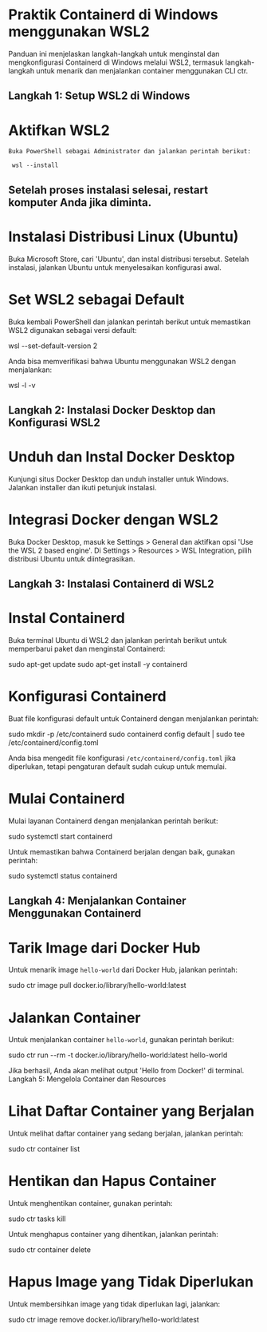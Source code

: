 # Praktik Containerd di Windows menggunakan WSL2
Panduan ini menjelaskan langkah-langkah untuk menginstal dan mengkonfigurasi Containerd di Windows melalui WSL2, termasuk langkah-langkah untuk menarik dan menjalankan container menggunakan CLI ctr.

## Langkah 1: Setup WSL2 di Windows
 # Aktifkan WSL2
    Buka PowerShell sebagai Administrator dan jalankan perintah berikut:

     wsl --install
 
## Setelah proses instalasi selesai, restart komputer Anda jika diminta.

 # Instalasi Distribusi Linux (Ubuntu)
Buka Microsoft Store, cari 'Ubuntu', dan instal distribusi tersebut. Setelah instalasi, jalankan Ubuntu untuk menyelesaikan konfigurasi awal.
 # Set WSL2 sebagai Default
Buka kembali PowerShell dan jalankan perintah berikut untuk memastikan WSL2 digunakan sebagai versi default:

 wsl --set-default-version 2

 Anda bisa memverifikasi bahwa Ubuntu menggunakan WSL2 dengan menjalankan:

 wsl -l -v
 
## Langkah 2: Instalasi Docker Desktop dan Konfigurasi WSL2
 # Unduh dan Instal Docker Desktop
Kunjungi situs Docker Desktop dan unduh installer untuk Windows. Jalankan installer dan ikuti petunjuk instalasi.
 # Integrasi Docker dengan WSL2
Buka Docker Desktop, masuk ke Settings > General dan aktifkan opsi 'Use the WSL 2 based engine'. Di Settings > Resources > WSL Integration, pilih distribusi Ubuntu untuk diintegrasikan.
## Langkah 3: Instalasi Containerd di WSL2
 # Instal Containerd
Buka terminal Ubuntu di WSL2 dan jalankan perintah berikut untuk memperbarui paket dan menginstal Containerd:

 sudo apt-get update
 sudo apt-get install -y containerd

 # Konfigurasi Containerd
Buat file konfigurasi default untuk Containerd dengan menjalankan perintah:

sudo mkdir -p /etc/containerd
sudo containerd config default | sudo tee /etc/containerd/config.toml

 Anda bisa mengedit file konfigurasi `/etc/containerd/config.toml` jika diperlukan, tetapi pengaturan default sudah cukup untuk memulai.

# Mulai Containerd
Mulai layanan Containerd dengan menjalankan perintah berikut:

sudo systemctl start containerd

 Untuk memastikan bahwa Containerd berjalan dengan baik, gunakan perintah:

 sudo systemctl status containerd
 
## Langkah 4: Menjalankan Container Menggunakan Containerd
 # Tarik Image dari Docker Hub
Untuk menarik image `hello-world` dari Docker Hub, jalankan perintah:

sudo ctr image pull docker.io/library/hello-world:latest
 
# Jalankan Container
Untuk menjalankan container `hello-world`, gunakan perintah berikut:

sudo ctr run --rm -t docker.io/library/hello-world:latest hello-world

 Jika berhasil, Anda akan melihat output 'Hello from Docker!' di terminal.
Langkah 5: Mengelola Container dan Resources
# Lihat Daftar Container yang Berjalan
Untuk melihat daftar container yang sedang berjalan, jalankan perintah:

sudo ctr container list

 # Hentikan dan Hapus Container
Untuk menghentikan container, gunakan perintah:

sudo ctr tasks kill <container-id>

 Untuk menghapus container yang dihentikan, jalankan perintah:

 sudo ctr container delete <container-id>

 # Hapus Image yang Tidak Diperlukan
Untuk membersihkan image yang tidak diperlukan lagi, jalankan:

sudo ctr image remove docker.io/library/hello-world:latest
 
